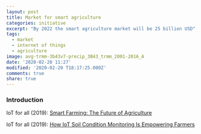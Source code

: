 ```yaml
---
layout: post
title: Market for smart agriculture
categories: initiative
excerpt: "By 2022 the smart agriculture market will be 25 billion USD"
tags:
  - market
  - internet of things
  - agriculture
image: avg-trmm-3b43v7-precip_3B43_trmm_2001-2016_A
date: '2020-02-20 11:27'
modified: '2020-02-20 T18:17:25.000Z'
comments: true
share: true
---
```


### Introduction

IoT for all (2019): [Smart Farming: The Future of Agriculture](https://www.iotforall.com/smart-farming-future-of-agriculture/)

IoT for all (2019): [How IoT Soil Condition Monitoring Is Empowering Farmers](https://www.iotforall.com/soil-moisture-monitoring/)
